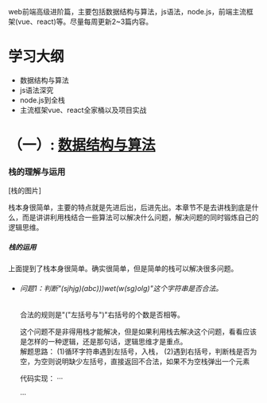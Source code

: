 web前端高级进阶篇，主要包括数据结构与算法，js语法，node.js，前端主流框架(vue、react)等。尽量每周更新2~3篇内容。

# 学习大纲
+ 数据结构与算法
+ js语法深究
+ node.js到全栈
+ 主流框架vue、react全家桶以及项目实战

# （一）: [数据结构与算法](www.baidu,com)
### 栈的理解与运用
[栈的图片]

栈本身很简单，主要的特点就是先进后出，后进先出。本章节不是去讲栈到底是什么，而是讲讲利用栈结合一些算法可以解决什么问题，解决问题的同时锻炼自己的逻辑思维。

##### 栈的运用
上面提到了栈本身很简单。确实很简单，但是简单的栈可以解决很多问题。

+ ###### 问题1：判断"(sjhjg)(abc)))wet(w(sg)olg)"这个字符串是否合法。

	合法的规则是"("左括号与")"右括号的个数是否相等。

	这个问题不是非得用栈才能解决，但是如果利用栈去解决这个问题，看看应该是怎样的一种逻辑，还是那句话，逻辑思维才是重点。
    <br>
    解题思路：
    (1)循环字符串遇到左括号，入栈，
    (2)遇到右括号，判断栈是否为空，为空则说明缺少左括号，直接返回不合法，如果不为空栈弹出一个元素
    
    代码实现：
    ···
    
    ···


